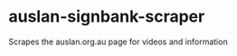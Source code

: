 auslan-signbank-scraper
=======================

Scrapes the auslan.org.au page for videos and information